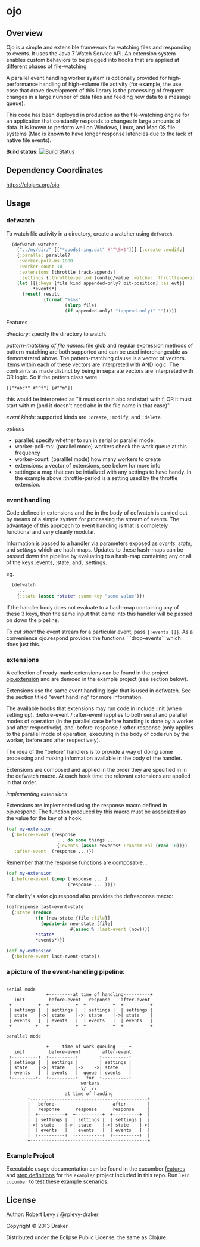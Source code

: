 # ojo

## Overview

Ojo is a simple and extensible framework for watching files and responding to events. It uses the Java 7 Watch Service API. An extension system enables custom behaviors to be plugged into hooks that are applied at different phases of file-watching.

A parallel event handling worker system is optionally provided for high-performance handling of high-volume file activity (for example, the use case that drove development of this library is the processing of frequent changes in a large number of data files and feeding new data to a message queue).

This code has been deployed in production as the file-watching engine for an application that constantly responds to changes in large amounts of data. It is known to perform well on Windows, Linux, and Mac OS file systems (Mac is known to have longer response latencies due to the lack of native file events).

**Build status:** [![Build Status](https://secure.travis-ci.org/drakerlabs/ojo.png?branch=master)](http://travis-ci.org/drakerlabs/ojo)

## Dependency Coordinates

https://clojars.org/ojo

## Usage

### defwatch

To watch file activity in a directory, create a watcher using ```defwatch```.

```clojure
  (defwatch watcher
    ["../my/dir/" [["*goodstring.dat" #"^\S+$"]]] [:create :modify]
    {:parallel parallel?
     :worker-poll-ms 1000
     :worker-count 10
     :extensions [throttle track-appends]
     :settings {:throttle-period (config/value :watcher :throttle-period)}}
    (let [[{:keys [file kind appended-only? bit-position] :as evt}]
          *events*]
      (reset! result
              (format "%s%s"
                      (slurp file)
                      (if appended-only? "(append-only)" "")))))
```

Features

*directory*: specify the directory to watch.

*pattern-matching of file names*: file glob and regular expression methods of pattern matching are both supported and can be used interchangeable as demonstrated above. The pattern-matching clause is a vector of vectors. Items within each of these vectors are interpreted with AND logic. The contraints as made distinct by being in separate vectors are interpreted with OR logic. So if the pattern class were

```[["*abc*" #"^f"] [#"^m"]]```

this would be interpreted as "it must contain abc and start with f, OR it must start with m (and it doesn't need abc in the file name in that case)"

*event kinds*: supported kinds are ```:create```, ```:modify```, and ```:delete```.

*options*

* parallel: specify whether to run in serial or parallel mode.
* worker-poll-ms: (parallel mode) workers check the work queue at this frequency
* worker-count: (paralllel mode) how many workers to create
* extensions: a vector of extensions, see below for more info
* settings: a map that can be intialized with any settings to have handy. In the example above :throttle-period is a setting used by the throttle extension.

### event handling

Code defined in extensions and the in the body of defwatch is carried out by means of a simple system for processing the stream of events.  The advantage of this approach to event handling is that is completely functional and very cleanly modular.

Information is passed to a handler via parameters exposed as *events*, *state*, and *settings* which are hash-maps. Updates to these hash-maps can be passed down the pipeline by evaluating to a hash-map containing any or all of the keys :events, :state, and, :settings.

eg.

```clojure
  (defwatch
    ...
    {:state (assoc *state* :some-key "some value")})
```

If the handler body does not evaluate to a hash-map containing any of these 3 keys, then the same input that came into this handler will be passed on down the pipeline.

To *cut short* the event stream for a particular event, pass ```{:events []}```.  As a convenience ojo.respond provides the functions ```drop-events`` which does just this.

### extensions

A collection of ready-made extensions can be found in the project [ojo.extension](https://github.com/drakerlabs/ojo.extension) and are demoed in the example project (see section below).

Extensions use the same event handling logic that is used in defwatch. See the section titled "event handling" for more information.

The available hooks that extensions may run code in include :init (when setting up), :before-event / :after-event (applies to both serial and parallel modes of operation (in the parallel case before handling is done by a worker and after respectively), and :before-response / :after-response (only applies to the parallel mode of operation, executing in the body of code run by the worker, before and after respectively).

The idea of the "before" handlers is to provide a way of doing some processing and making information available in the body of the handler.

Extensions are composed and applied in the order they are specified in in the defwatch macro. At each hook time the relevant extensions are applied in that order.

*implementing extensions*

Extensions are implemented using the response macro defined in ojo.respond. The function produced by this macro must be associated as the value for the key of a hook.

```clojure
(def my-extension
  {:before-event (response
                   ... do some things ...
                   {:events (assoc *events* :random-val (rand 10))})
   :after-event  (response ...)})
```

Remember that the response functions are composable...

```clojure
(def my-extension
  {:before-event (comp (response ... )
                       (response ... ))})
```

For clarity's sake ojo.respond also provides the defresponse macro:

```clojure
(defresponse last-event-state
  {:state (reduce
           (fn [new-state {file :file}]
             (update-in new-state [file]
                        #(assoc % :last-event (now))))
           *state*
           *events*)})

(def my-extension
  {:before-event last-event-state})
```

### a picture of the event-handling pipeline:

```text

serial mode
               +---------at time of handling----------+
   init         before-event   response    after-event
 +----------+  +----------+  +----------+  +----------+
 | settings |  | settings |  | settings |  | settings |
 | state    |->| state    |->| state    |->| state    |
 | events   |  | events   |  | events   |  | events   |
 +---------+-  +----------+  +----------+  +----------+

parallel mode

               +---- time of work-queuing ----+
   init         before-event        after-event
 +----------+  +----------+        +----------+
 | settings |  | settings |        | settings |
 | state    |->| state    |->    ->| state    |
 | events   |  | events   |  queue | events   |
 +---------+-  +----------+   for  +----------+
                            workers
                            \/  /\
                      at time of handing
        +--------------------------------------------+
        |   before-                     after-       |
        |   response      response      response     |
        |  +----------+  +----------+  +----------+  |
        |  | settings |  | settings |  | settings |  |
        |->| state    |->| state    |->| state    |->|
        |  | events   |  | events   |  | events   |  |
        |  +----------+  +----------+  +----------+  |
        +--------------------------------------------+
```

### Example Project

Executable usage documentation can be found in the cucumber [features](.ttps://github.com/drakerlabs/ojo/tree/master/example/features) and [step definitions](https://github.com/drakerlabs/ojo/tree/master/example/features/step_definitions) for the ```example/``` project included in this repo. Run ```lein cucumber``` to test these example scenarios.

## License

Author: Robert Levy / @rplevy-draker

Copyright © 2013 Draker

Distributed under the Eclipse Public License, the same as Clojure.

